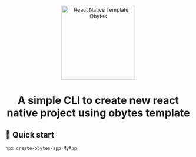 <p align="center">
    <img alt="React Native Template Obytes" src="https://user-images.githubusercontent.com/11137944/93101697-808bc580-f6a2-11ea-8ce3-482be6ca456a.png" width="200" />

</p>
<h1 align="center">
  A simple CLI to create new react native project using obytes template
</h1>

## 🚀 Quick start

```sh
npx create-obytes-app MyApp

```
